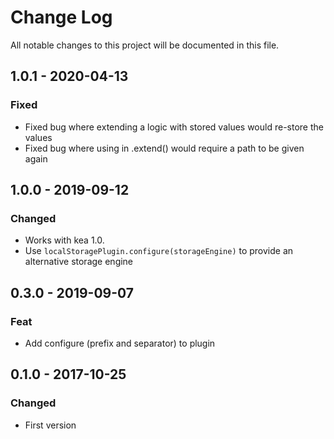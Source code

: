 # Change Log
All notable changes to this project will be documented in this file.

## 1.0.1 - 2020-04-13
### Fixed
- Fixed bug where extending a logic with stored values would re-store the values
- Fixed bug where using in .extend() would require a path to be given again 

## 1.0.0 - 2019-09-12
### Changed
- Works with kea 1.0.
- Use `localStoragePlugin.configure(storageEngine)` to provide an alternative storage engine

## 0.3.0 - 2019-09-07
### Feat
- Add configure (prefix and separator) to plugin

## 0.1.0 - 2017-10-25
### Changed
- First version
